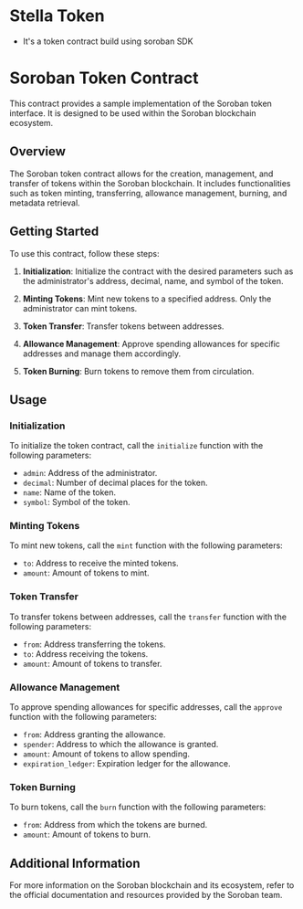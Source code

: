 # Stella Token
- It's a token contract build using soroban SDK
# Soroban Token Contract

This contract provides a sample implementation of the Soroban token interface. It is designed to be used within the Soroban blockchain ecosystem.

## Overview

The Soroban token contract allows for the creation, management, and transfer of tokens within the Soroban blockchain. It includes functionalities such as token minting, transferring, allowance management, burning, and metadata retrieval.

## Getting Started

To use this contract, follow these steps:

1. **Initialization**: Initialize the contract with the desired parameters such as the administrator's address, decimal, name, and symbol of the token.

2. **Minting Tokens**: Mint new tokens to a specified address. Only the administrator can mint tokens.

3. **Token Transfer**: Transfer tokens between addresses.

4. **Allowance Management**: Approve spending allowances for specific addresses and manage them accordingly.

5. **Token Burning**: Burn tokens to remove them from circulation.

## Usage

### Initialization

To initialize the token contract, call the `initialize` function with the following parameters:

- `admin`: Address of the administrator.
- `decimal`: Number of decimal places for the token.
- `name`: Name of the token.
- `symbol`: Symbol of the token.

### Minting Tokens

To mint new tokens, call the `mint` function with the following parameters:

- `to`: Address to receive the minted tokens.
- `amount`: Amount of tokens to mint.

### Token Transfer

To transfer tokens between addresses, call the `transfer` function with the following parameters:

- `from`: Address transferring the tokens.
- `to`: Address receiving the tokens.
- `amount`: Amount of tokens to transfer.

### Allowance Management

To approve spending allowances for specific addresses, call the `approve` function with the following parameters:

- `from`: Address granting the allowance.
- `spender`: Address to which the allowance is granted.
- `amount`: Amount of tokens to allow spending.
- `expiration_ledger`: Expiration ledger for the allowance.

### Token Burning

To burn tokens, call the `burn` function with the following parameters:

- `from`: Address from which the tokens are burned.
- `amount`: Amount of tokens to burn.

## Additional Information

For more information on the Soroban blockchain and its ecosystem, refer to the official documentation and resources provided by the Soroban team.


